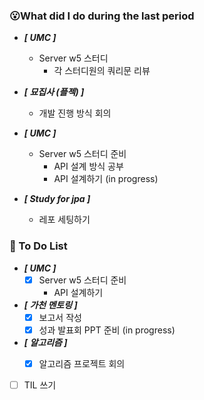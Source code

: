 ### 😮What did I do during the last period

- ***[ UMC ]***
  - Server w5 스터디 
    - 각 스터디원의 쿼리문 리뷰

- ***[ 묘집사 (플젝) ]***
  - 개발 진행 방식 회의

- ***[ UMC ]***
  - Server w5 스터디 준비
    - API 설계 방식 공부
    - API 설계하기 (in progress)

- ***[ Study for jpa ]***
  - 레포 세팅하기

###  🤔 To Do List

- ***[ UMC ]***
  - [x] Server w5 스터디 준비
    - API 설계하기

- ***[ 가천 멘토링 ]***
  - [x] 보고서 작성
  - [x] 성과 발표회 PPT 준비 (in progress)

- ***[ 알고리즘 ]***
  - [x] 알고리즘 프로젝트 회의
  
  
- [ ] TIL 쓰기
    
